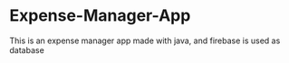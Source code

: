 # Expense-Manager-App
This is an expense manager app made with java, and firebase is used as database
